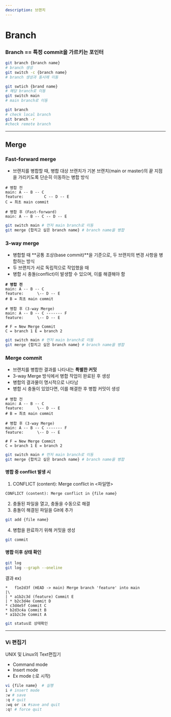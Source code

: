 ```yaml
---
description: 브랜치
---
```


# Branch

### Branch == 특정 commit을 가르키는 포인터

```bash
git branch {branch name}
# branch 생성
git switch -c {branch name}
# branch 생성과 동시에 이동

git swtich {brand name}
# 해당 branch로 이동
git switch main
# main branch로 이동

git branch
# check local branch
git branch -r
#check remote branch
```

***

## Merge

### Fast-forward merge

* 브랜치를 병합할 때, 병합 대상 브랜치가 기본 브랜치(main or master)의 끝 지점을 가리키도록 단순히 이동하는 병합 방식

```
# 병합 전
main: A -- B -- C
feature:         C -- D -- E
C = 최초 main commit

# 병합 후 (Fast-forward)
main: A -- B -- C -- D -- E
```

```bash
git switch main # 먼저 main branch로 이동
git merge {합치고 싶은 branch name} # branch name을 병합
```



### 3-way merge

* 병합할 때 \*\*공통 조상(base commit)\*\*을 기준으로, 두 브랜치의 변경 사항을 병합하는 방식
* 두 브랜치가 서로 독립적으로 작업했을 때
* 병합 시 충돌(conflict)이 발생할 수 있으며, 이를 해결해야 함

<pre><code><strong># 병합 전
</strong>main: A -- B -- C
feature:      \-- D -- E
# B = 최초 main commit

# 병합 후 (3-way Merge)
main: A -- B -- C ------- F
feature:      \-- D -- E

# F = New Merge Commit
C = branch 1 E = branch 2
</code></pre>

```bash
git switch main # 먼저 main branch로 이동
git merge {합치고 싶은 branch name} # branch name을 병합
```

### Merge commit

* 브랜치를 병합한 결과를 나타내는 **특별한 커밋**
* 3-way Merge 방식에서 병합 작업이 완료된 후 생성
* 병합의 결과물이 명시적으로 나타남
* 병합 시 충돌이 있었다면, 이를 해결한 후 병합 커밋이 생성

```
# 병합 전
main: A -- B -- C
feature:      \-- D -- E
# B = 최초 main commit

# 병합 후 (3-way Merge)
main: A -- B -- C ------- F
feature:      \-- D -- E

# F = New Merge Commit 
C = branch 1 E = branch 2
```

```bash
git switch main # 먼저 main branch로 이동
git merge {합치고 싶은 branch name} # branch name을 병합
```

#### 병합 중 conflict 발생 시

1. CONFLICT (content): Merge conflict in <파일명>

```
CONFLICT (content): Merge conflict in {file name}
```

2. 충돌된 파일을 열고, 충돌을 수동으로 해결
3. 충돌이 해결된 파일을 Git에 추가

```bash
git add {file name}
```

4. 병합을 완료하기 위해 커밋을 생성

```bash
git commit
```



#### 병합 이후 상태 확인

```bash
git log
git log --graph --oneline
```

결과 ex)

```
*   f1e2d3f (HEAD -> main) Merge branch 'feature' into main
|\
| * a1b2c3d (feature) Commit E
| * b2c3d4e Commit D
* c3d4e5f Commit C
* b2d3c4a Commit B
* a1b2c3e Commit A
```

```bash
git status로 상태확인
```



***

### Vi 편집기

UNIX 및 Linux의 Text편집기

* Command mode
* Insert mode
* Ex mode (:로 시작)

```bash
vi {file name}  # 실행
i # insert mode
:w # save
:q # quit
:wq or :x #save and quit
:q! # force quit
```
